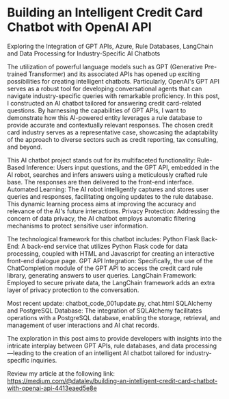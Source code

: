 # Building an Intelligent Credit Card Chatbot with OpenAI API
Exploring the Integration of GPT APIs, Azure, Rule Databases, LangChain and Data Processing for Industry-Specific AI Chatbots

The utilization of powerful language models such as GPT (Generative Pre-trained Transformer) and its associated APIs has opened up exciting possibilities for creating intelligent chatbots. Particularly, OpenAI's GPT API serves as a robust tool for developing conversational agents that can navigate industry-specific queries with remarkable proficiency.
In this post, I constructed an AI chatbot tailored for answering credit card-related questions. By harnessing the capabilities of GPT APIs, I want to demonstrate how this AI-powered entity leverages a rule database to provide accurate and contextually relevant responses. The chosen credit card industry serves as a representative case, showcasing the adaptability of the approach to diverse sectors such as credit reporting, tax consulting, and beyond.

This AI chatbot project stands out for its multifaceted functionality:
Rule-Based Inference: Users input questions, and the GPT API, embedded in the AI robot, searches and infers answers using a meticulously crafted rule base. The responses are then delivered to the front-end interface.
Automated Learning: The AI robot intelligently captures and stores user queries and responses, facilitating ongoing updates to the rule database. This dynamic learning process aims at improving the accuracy and relevance of the AI's future interactions.
Privacy Protection: Addressing the concern of data privacy, the AI chatbot employs automatic filtering mechanisms to protect sensitive user information.

The technological framework for this chatbot includes:
Python Flask Back-End: A back-end service that utilizes Python Flask code for data processing, coupled with HTML and Javascript for creating an interactive front-end dialogue page.
GPT API Integration: Specifically, the use of the ChatCompletion module of the GPT API to access the credit card rule library, generating answers to user queries.
LangChain Framework: Employed to secure private data, the LangChain framework adds an extra layer of privacy protection to the conversation. 

Most recent update: chatbot_code_001update.py, chat.html
SQLAlchemy and PostgreSQL Database: The integration of SQLAlchemy facilitates operations with a PostgreSQL database, enabling the storage, retrieval, and management of user interactions and AI chat records.

The exploration in this post aims to provide developers with insights into the intricate interplay between GPT APIs, rule databases, and data processing—leading to the creation of an intelligent AI chatbot tailored for industry-specific inquiries.

Review my article at the following link: https://medium.com/@datalev/building-an-intelligent-credit-card-chatbot-with-openai-api-4413eaed5e8e
